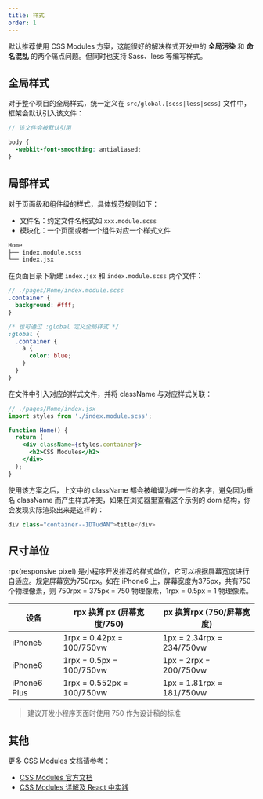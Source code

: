```yaml
---
title: 样式
order: 1
---
```


默认推荐使用 CSS Modules 方案，这能很好的解决样式开发中的 **全局污染** 和 **命名混乱** 的两个痛点问题。但同时也支持 Sass、less 等编写样式。


## 全局样式

对于整个项目的全局样式，统一定义在 `src/global.[scss|less|scss]` 文件中，框架会默认引入该文件：

```scss
// 该文件会被默认引用

body {
  -webkit-font-smoothing: antialiased;
}
```

## 局部样式

对于页面级和组件级的样式，具体规范规则如下：

- 文件名：约定文件名格式如 `xxx.module.scss`
- 模块化：一个页面或者一个组件对应一个样式文件

```markdown
Home
├── index.module.scss
└── index.jsx
```

在页面目录下新建 `index.jsx` 和 `index.module.scss` 两个文件：

```scss
// ./pages/Home/index.module.scss
.container {
  background: #fff;
}

/* 也可通过 :global 定义全局样式 */
:global {
  .container {
    a {
      color: blue;
    }
  }
}
```

在文件中引入对应的样式文件，并将 className 与对应样式关联：

```jsx
// ./pages/Home/index.jsx
import styles from './index.module.scss';

function Home() {
  return (
    <div className={styles.container}>
      <h2>CSS Modules</h2>
    </div>
  );
}
```

使用该方案之后，上文中的 className 都会被编译为唯一性的名字，避免因为重名 className 而产生样式冲突，如果在浏览器里查看这个示例的 dom 结构，你会发现实际渲染出来是这样的：

```jsx
div class="container--1DTudAN">title</div>
```

## 尺寸单位

rpx(responsive pixel) 是小程序开发推荐的样式单位，它可以根据屏幕宽度进行自适应。规定屏幕宽为750rpx。如在 iPhone6 上，屏幕宽度为375px，共有750个物理像素，则 750rpx = 375px = 750 物理像素，1rpx = 0.5px = 1 物理像素。

|    设备     | rpx 换算 px (屏幕宽度/750)    | px 换算rpx (750/屏幕宽度)  |
| ----------  | ---                        |  ---                     |
| iPhone5     |  1rpx = 0.42px = 100/750vw | 1px = 2.34rpx = 234/750vw|
| iPhone6     |  1rpx = 0.5px = 100/750vw  | 1px = 2rpx = 200/750vw   |
| iPhone6 Plus|  1rpx = 0.552px = 100/750vw| 1px = 1.81rpx = 181/750vw|

> 建议开发小程序页面时使用 750 作为设计稿的标准

## 其他

更多 CSS Modules 文档请参考：

* [CSS Modules 官方文档](https://github.com/css-modules/css-modules)
* [CSS Modules 详解及 React 中实践](https://zhuanlan.zhihu.com/p/20495964)
